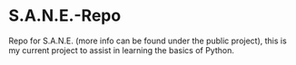 # S.A.N.E.-Repo
Repo for S.A.N.E. (more info can be found under the public project), this is my current project to assist in learning the basics of Python.

